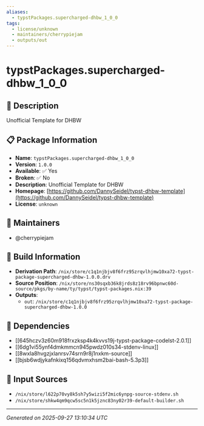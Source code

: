 ```yaml
---
aliases:
  - typstPackages.supercharged-dhbw_1_0_0
tags:
  - license/unknown
  - maintainers/cherrypiejam
  - outputs/out
---
```


# typstPackages.supercharged-dhbw_1_0_0

## 📝 Description

Unofficial Template for DHBW

## 📋 Package Information

- **Name**: `typstPackages.supercharged-dhbw_1_0_0`
- **Version**: `1.0.0`
- **Available**: ✅ Yes
- **Broken**: ✅ No
- **Description**: Unofficial Template for DHBW
- **Homepage**: [https://github.com/DannySeidel/typst-dhbw-template](https://github.com/DannySeidel/typst-dhbw-template)
- **License**: `unknown`
## 👥 Maintainers

- @cherrypiejam


## 🔧 Build Information

- **Derivation Path**: `/nix/store/c1q1njbjv8f6frz95zrqvlhjmw10xa72-typst-package-supercharged-dhbw-1.0.0.drv`
- **Source Position**: `/nix/store/ns30sqxb36k8jrds8z18rv96bpnwc60d-source/pkgs/by-name/ty/typst/typst-packages.nix:39`
- **Outputs**:
  - `out`:  `/nix/store/c1q1njbjv8f6frz95zrqvlhjmw10xa72-typst-package-supercharged-dhbw-1.0.0`

## 🔗 Dependencies

- [[645hczv3z60m918frxzksp4k4kvvs19j-typst-package-codelst-2.0.1]]
- [[6dg1vi55ynf4dmkmmcn945pwdz010s34-stdenv-linux]]
- [[8wxla8hvgzjxlanrsv74srn9r8j1nxkm-source]]
- [[bjsb6wdjykafnkixq156qdvmxhsm2bai-bash-5.3p3]]

## 📁 Input Sources

- `/nix/store/l622p70vy8k5sh7y5wizi5f2mic6ynpg-source-stdenv.sh`
- `/nix/store/shkw4qm9qcw5sc5n1k5jznc83ny02r39-default-builder.sh`

---
*Generated on 2025-09-27 13:10:34 UTC*

